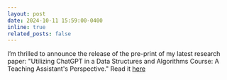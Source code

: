 ```yaml
---
layout: post
date: 2024-10-11 15:59:00-0400
inline: true
related_posts: false
---
```


I’m thrilled to announce the release of the pre-print of my latest research paper: "Utilizing ChatGPT in a Data Structures and Algorithms Course: A Teaching Assistant's Perspective." Read it <a href="https://arxiv.org/abs/2410.08899">here</a> 